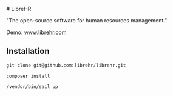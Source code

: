 # LibreHR

"The open-source software for human resources management."

Demo: www.librehr.com

## Installation

`git clone git@github.com:librehr/librehr.git`

`composer install`

`/vendor/bin/sail up`
